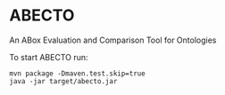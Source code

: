 # ABECTO
An ABox Evaluation and Comparison Tool for Ontologies

To start ABECTO run:

```
mvn package -Dmaven.test.skip=true
java -jar target/abecto.jar
```